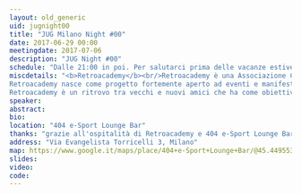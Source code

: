 ```yaml
---
layout: old_generic
uid: jugnight00
title: "JUG Milano Night #00"
date: 2017-06-29 00:00
meetingdate: 2017-07-06
description: "JUG Night #00"
schedule: "Dalle 21:00 in poi. Per salutarci prima delle vacanze estive, abbiamo deciso di trovarci per una birra con chiacchiere tecnologiche. L'evento è organizzato con Retroacademy che farà rivivere i linguaggi, i programmi e i giochi di voga con gli home computer."
miscdetails: "<b>Retroacademy</b><br/>Retroacademy è una Associazione Culturale nata grazie alla passione per il  retrocomputing, retrogaming, programmazione, ricerca e sviluppo di idee indipendenti.
Retroacademy nasce come progetto fortemente aperto ad eventi e manifestazioni di carattere storico culturale. 
Retroacademy è un ritrovo tra vecchi e nuovi amici che ha come obiettivo trasmettere, divertendosi, emozioni alle generazioni future."
speaker: 
abstract: 
bio: 
location: "404 e-Sport Lounge Bar"
thanks: "grazie all'ospitalità di Retroacademy e 404 e-Sport Lounge Bar"
address: "Via Evangelista Torricelli 3, Milano"
map: https://www.google.it/maps/place/404+e-Sport+Lounge+Bar/@45.4495531,9.1749632,16.17z/data=!4m5!3m4!1s0x0:0x4cfe1dda7fcc43f6!8m2!3d45.4459644!4d9.1787875?hl=en
slides: 
video: 
code: 
---
```

